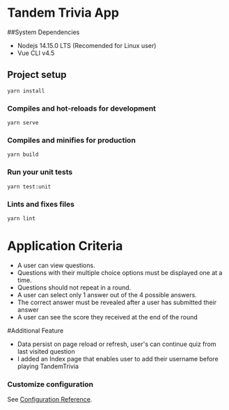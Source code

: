 # Tandem Trivia App

##System Dependencies
* Nodejs 14.15.0 LTS (Recomended for Linux user)
* Vue CLI v4.5 

## Project setup
```
yarn install
```

### Compiles and hot-reloads for development
```
yarn serve
```

### Compiles and minifies for production
```
yarn build
```

### Run your unit tests
```
yarn test:unit
```

### Lints and fixes files
```
yarn lint
```

# Application Criteria
* A user can view questions.
* Questions with their multiple choice options must be displayed one at a time.
* Questions should not repeat in a round.
* A user can select only 1 answer out of the 4 possible answers.
* The correct answer must be revealed after a user has submitted their answer
* A user can see the score they received at the end of the round

#Additional Feature
* Data persist on page reload or refresh, user's can continue quiz from last visited question
* I added an Index page that enables user to add their username before playing TandemTrivia
### Customize configuration
See [Configuration Reference](https://cli.vuejs.org/config/).
